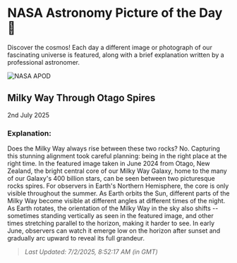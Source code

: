 
  # NASA Astronomy Picture of the Day 🌌

  Discover the cosmos! Each day a different image or photograph of our fascinating universe is featured, along with a brief explanation written by a professional astronomer.

![NASA APOD](https://apod.nasa.gov/apod/image/2507/MwSpires_Chay_1874.jpg)

## Milky Way Through Otago Spires

2nd July 2025

### Explanation: 

Does the Milky Way always rise between these two rocks? No. Capturing this stunning alignment took careful planning: being in the right place at the right time. In the featured image taken in June 2024 from Otago, New Zealand, the bright central core of our Milky Way Galaxy, home to the many of our Galaxy's 400 billion stars, can be seen between two picturesque rocks spires.  For observers in Earth's Northern Hemisphere, the core is only visible throughout the summer. As Earth orbits the Sun, different parts of the Milky Way become visible at different angles at different times of the night. As Earth rotates, the orientation of the Milky Way in the sky also shifts -- sometimes standing vertically as seen in the featured image, and other times stretching parallel to the horizon, making it harder to see. In early June, observers can watch it emerge low on the horizon after sunset and gradually arc upward to reveal its full grandeur.

> _Last Updated: 7/2/2025, 8:52:17 AM (in GMT)_
